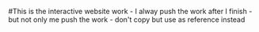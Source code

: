 #This is the interactive website work
    - I alway push the work after I finish 
    - but not only me push the work 
    - don't copy but use as reference instead